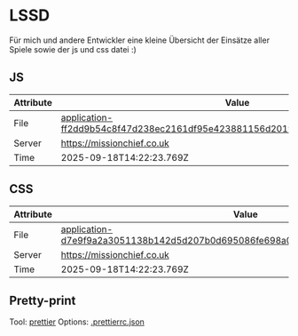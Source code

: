 # LSSD

Für mich und andere Entwickler eine kleine Übersicht der Einsätze aller Spiele sowie der js und css datei :)

<!-- automated -->

## JS

| Attribute | Value                                                                                                                                                                                                |
| --------- | ---------------------------------------------------------------------------------------------------------------------------------------------------------------------------------------------------- |
| File      | [application-ff2dd9b54c8f47d238ec2161df95e423881156d2019a6dda5554c4cf4ddeb61f.js](https://missionchief.co.uk/assets/application-ff2dd9b54c8f47d238ec2161df95e423881156d2019a6dda5554c4cf4ddeb61f.js) |
| Server    | https://missionchief.co.uk                                                                                                                                                                           |
| Time      | 2025-09-18T14:22:23.769Z                                                                                                                                                                             |

## CSS

| Attribute | Value                                                                                                                                                                                                  |
| --------- | ------------------------------------------------------------------------------------------------------------------------------------------------------------------------------------------------------ |
| File      | [application-d7e9f9a2a3051138b142d5d207b0d695086fe698a0043aca41bc83a6d45dc075.css](https://missionchief.co.uk/assets/application-d7e9f9a2a3051138b142d5d207b0d695086fe698a0043aca41bc83a6d45dc075.css) |
| Server    | https://missionchief.co.uk                                                                                                                                                                             |
| Time      | 2025-09-18T14:22:23.769Z                                                                                                                                                                               |

## Pretty-print

Tool: [prettier](https://prettier.io)
Options: [.prettierrc.json](./.prettierrc.json)

<!-- /automated -->
